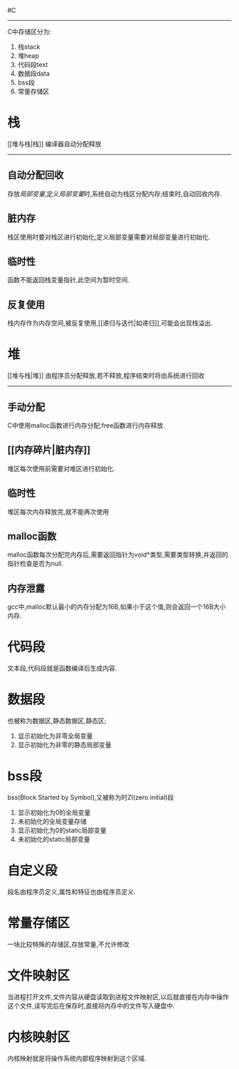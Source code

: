 #C

---
C中存储区分为:
1. 栈stack
2. 堆heap
3. 代码段text
4. 数据段data
5. bss段
6. 常量存储区

# 栈
[[堆与栈|栈]]
编译器自动分配释放

---
## 自动分配回收
存放*局部变量*,定义*局部变量*时,系统自动为栈区分配内存;结束时,自动回收内存.

## 脏内存
栈区使用时要对栈区进行初始化;定义局部变量需要对局部变量进行初始化.

## 临时性
函数不能返回栈变量指针,此空间为暂时空间.

## 反复使用
栈内存作为内存空间,被反复使用,[[递归与迭代|如递归]],可能会出现栈溢出.


# 堆
[[堆与栈|堆]]
由程序员分配释放,若不释放,程序结束时将由系统进行回收

---
## 手动分配
C中使用malloc函数进行内存分配,free函数进行内存释放.

## [[内存碎片|脏内存]]
堆区每次使用前需要对堆区进行初始化.

## 临时性
堆区每次内存释放完,就不能再次使用

## malloc函数
malloc函数每次分配完内存后,需要返回指针为void\*类型,需要类型转换,并返回的指针检查是否为null.

## 内存泄露
gcc中,malloc默认最小的内存分配为16B,如果小于这个值,则会返回一个16B大小内存.

# 代码段
文本段,代码段就是函数编译后生成内容.

# 数据段
也被称为数据区,静态数据区,静态区;
1. 显示初始化为非零全局变量
2. 显示初始化为非零的静态局部变量

# bss段
bss(Block Started by Symbol),又被称为时ZI(zero initial)段
1. 显示初始化为0的全局变量
2. 未初始化的全局变量存储
3. 显示初始化为0的static局部变量
4. 未初始化的static局部变量

# 自定义段
段名由程序员定义,属性和特征也由程序员定义.

# 常量存储区
一块比较特殊的存储区,存放常量,不允许修改

# 文件映射区
当进程打开文件,文件内容从硬盘读取到进程文件映射区,以后就直接在内存中操作这个文件,读写完后在保存时,直接将内存中的文件写入硬盘中.

# 内核映射区
内核映射就是将操作系统内部程序映射到这个区域.



